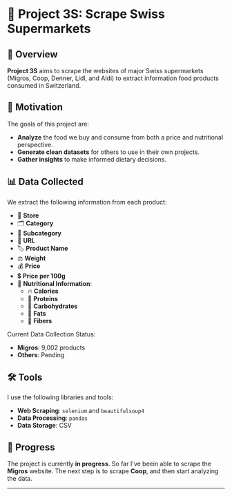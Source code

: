 # 🛒 Project 3S: Scrape Swiss Supermarkets

## 📖 Overview

**Project 3S** aims to scrape the websites of major Swiss supermarkets (Migros, Coop, Denner, Lidl, and Aldi) to extract information food products consumed in Switzerland.

## 🎯 Motivation

The goals of this project are:

- **Analyze** the food we buy and consume from both a price and nutritional perspective.
- **Generate clean datasets** for others to use in their own projects.
- **Gather insights** to make informed dietary decisions.

## 📊 Data Collected

We extract the following information from each product:

- 🏪 **Store**
- 🗂️ **Category**
- 📂 **Subcategory**
- 🔗 **URL**
- 🏷️ **Product Name**
- ⚖️ **Weight**
- 💰 **Price**
- 💲 **Price per 100g**
- 🥦 **Nutritional Information**:
  - 🔥 **Calories**
  - 💪 **Proteins**
  - 🍞 **Carbohydrates**
  - 🧈 **Fats**
  - 🌾 **Fibers**

Current Data Collection Status:
- **Migros**: 9,002 products
- **Others**: Pending


## 🛠️ Tools

I use the following libraries and tools:

- **Web Scraping**: `selenium` and `beautifulsoup4` 
- **Data Processing**: `pandas`
- **Data Storage**: CSV 

## 🚧 Progress

The project is currently **in progress**. So far I've beein able to scrape the **Migros** website. The next step is to scrape **Coop**, and then start analyzing the data.

---